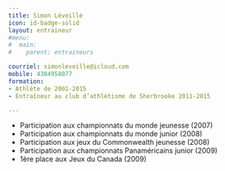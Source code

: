 ```yaml
---
title: Simon Léveillé
icon: id-badge-solid
layout: entraineur
#menu:
#  main:
#    parent: entraineurs

courriel: simonleveille@icloud.com
mobile: 4384958077
formation:
- Athlète de 2001-2015
- Entraîneur au club d’athlètisme de Sherbrooke 2011-2015

---
```


- Participation aux championnats du monde jeunesse (2007)
- Participation aux championnats du monde junior (2008)
- Participation aux jeux du Commonwealth jeunesse (2008)
- Participation aux championnats Panaméricains junior (2009)
- 1ère place aux Jeux du Canada (2009)
